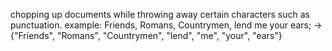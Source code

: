 chopping up documents while throwing away certain characters such as punctuation. 
example:
Friends, Romans, Countrymen, lend me your ears; ->
{"Friends", "Romans", "Countrymen", "lend", "me", "your", "ears"}